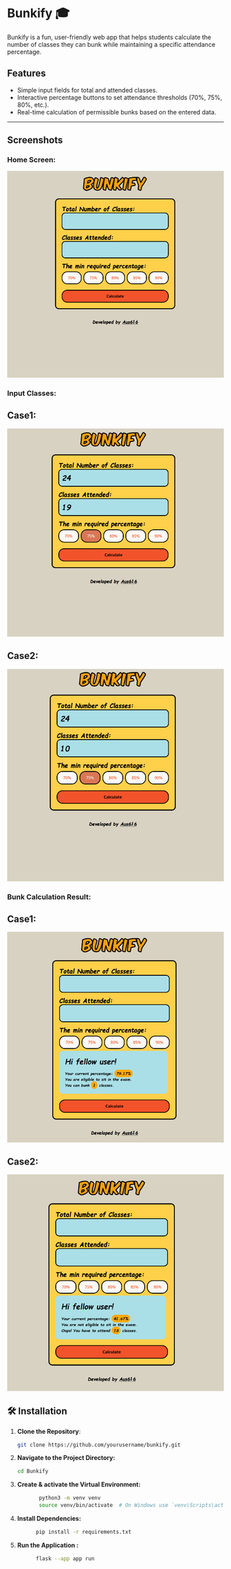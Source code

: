 # Bunkify 🎓

Bunkify is a fun, user-friendly web app that helps students calculate the number of classes they can bunk while maintaining a specific attendance percentage.


##  Features

- Simple input fields for total and attended classes.
- Interactive percentage buttons to set attendance thresholds (70%, 75%, 80%, etc.).
- Real-time calculation of permissible bunks based on the entered data.

---

##  Screenshots

### Home Screen:
![Home Screen](assets/Bunkify1.png)

### Input Classes:
## Case1:
![Input Classes](assets/Bunkify2.png)

## Case2:
![Input2 Classes](assets/Bunkify4.png)


### Bunk Calculation Result:
## Case1:
![Calculation Result](assets/Bunkify3.png)
## Case2:
![Calculation Result2](assets/Bunkify5.png)
## 🛠 Installation
1. **Clone the Repository**:
   ```bash
   git clone https://github.com/yourusername/bunkify.git 
2. **Navigate to the Project Directory:**
    ```bash
   cd Bunkify 
3. **Create & activate the Virtual Environment:**
   ```bash
          python3 -m venv venv
          source venv/bin/activate  # On Windows use `venv\Scripts\activate`       

7. **Install Dependencies:**
   ```bash
         pip install -r requirements.txt
9. **Run the Application :**
    ```bash
          flask --app app run
